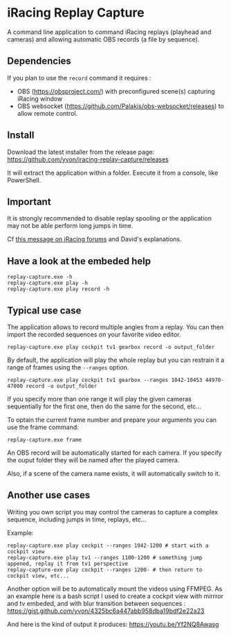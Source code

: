 # iRacing Replay Capture

A command line application to command iRacing replays (playhead and cameras) and allowing automatic OBS records (a file by sequence).

## Dependencies

If you plan to use the `record` command it requires :
- OBS (https://obsproject.com/) with preconfigured scene(s) capturing iRacing window
- OBS websocket (https://github.com/Palakis/obs-websocket/releases) to allow remote control.

## Install

Download the latest installer from the release page: https://github.com/yvon/iracing-replay-capture/releases

It will extract the application within a folder. Execute it from a console, like PowerShell.

## Important

It is strongly recommended to disable replay spooling or the application may not be able perform long jumps in time.

Cf [this message on iRacing forums](https://forums.iracing.com/discussion/comment/35811/#Comment_35811) and David's explanations.

## Have a look at the embeded help

```
replay-capture.exe -h
replay-capture.exe play -h
replay-capture.exe play record -h
```

## Typical use case

The application allows to record multiple angles from a replay. You can then import the recorded sequences on your favorite video editor.

```
replay-capture.exe play cockpit tv1 gearbox record -o output_folder
```

By default, the application will play the whole replay but you can restrain it a range of frames using the `--ranges` option.

```
replay-capture.exe play cockpit tv1 gearbox --ranges 1042-10453 44970-47000 record -o output_folder
```

If you specify more than one range it will play the given cameras sequentially for the first one, then do the same for the second, etc...

To optain the current frame number and prepare your arguments you can use the frame command:

```
replay-capture.exe frame
```

An OBS record will be automatically started for each camera. If you specify the ouput folder they will be named after the played camera.

Also, if a scene of the camera name exists, it will automatically switch to it.

## Another use cases

Writing you own script you may control the cameras to capture a complex sequence, including jumps in time, replays, etc...

Example:

```
replay-capture.exe play cockpit --ranges 1042-1200 # start with a cockpit view
replay-capture.exe play tv1 --ranges 1100-1200 # something jump appened, replay it from tv1 perspective
replay-capture-exe play cockpit --ranges 1200- # then return to cockpit view, etc...
```

Another option will be to automatically mount the videos using FFMPEG. As an example here is a bash script I used to create a cockpit view with mirrror and tv embeded, and with blur transition between sequences : https://gist.github.com/yvon/4325bc6a447abb958dba19bdf2e22a23

And here is the kind of output it produces: https://youtu.be/Yf2NQ8Awasg
